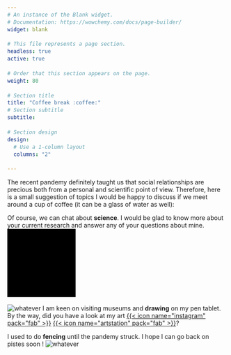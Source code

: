 ```yaml
---
# An instance of the Blank widget.
# Documentation: https://wowchemy.com/docs/page-builder/
widget: blank

# This file represents a page section.
headless: true
active: true

# Order that this section appears on the page.
weight: 80

# Section title
title: "Coffee break :coffee:"
# Section subtitle
subtitle:

# Section design
design:
  # Use a 1-column layout
  columns: "2"

---
```


The recent pandemy definitely taught us that social relationships are precious
both from a personal and scientific point of view.
Therefore, here is a small suggestion of topics I would be happy to discuss 
if we meet around a cup of coffee (it can be a glass of water as well):

Of course, we can chat about **science**. 
I would be glad to know more about your current research 
and answer any of your questions about mine. ![whatever](./assets/media/whatever.jpg#floatright)

![whatever](whatever.jpg#floatleft) I am keen on visiting museums and **drawing** on my pen tablet. 
By the way, did you have a look at my art
[{{< icon name="instagram"  pack="fab" >}}](https://www.instagram.com/achillesalaun/)
[{{< icon name="artstation" pack="fab" >}}](https://www.artstation.com/achille_salaun)?

I used to do **fencing** until the pandemy struck. I hope I can go back on pistes soon ! ![whatever](whatever.jpg#floatright)
